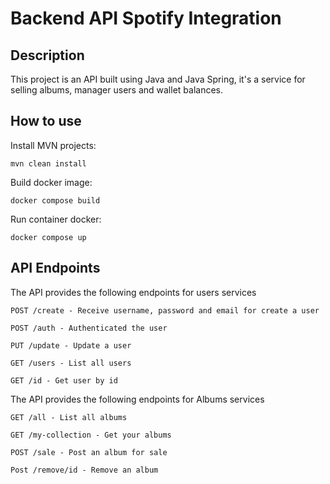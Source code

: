 # Backend API Spotify Integration

## Description
This project is an API built using Java and Java Spring, it's a service for selling albums, manager users and wallet balances.

## How to use

Install MVN projects:
```
mvn clean install
```
Build docker image:
```
docker compose build
```
Run container docker:
```
docker compose up
```
## API Endpoints 
The API provides the following endpoints for users services
```
POST /create - Receive username, password and email for create a user

POST /auth - Authenticated the user

PUT /update - Update a user

GET /users - List all users

GET /id - Get user by id
```
The API provides the following endpoints for Albums services
```
GET /all - List all albums

GET /my-collection - Get your albums 

POST /sale - Post an album for sale

Post /remove/id - Remove an album

